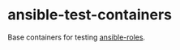 # ansible-test-containers

Base containers for testing [ansible-roles](https://github.com/escapace/ansible-roles).
